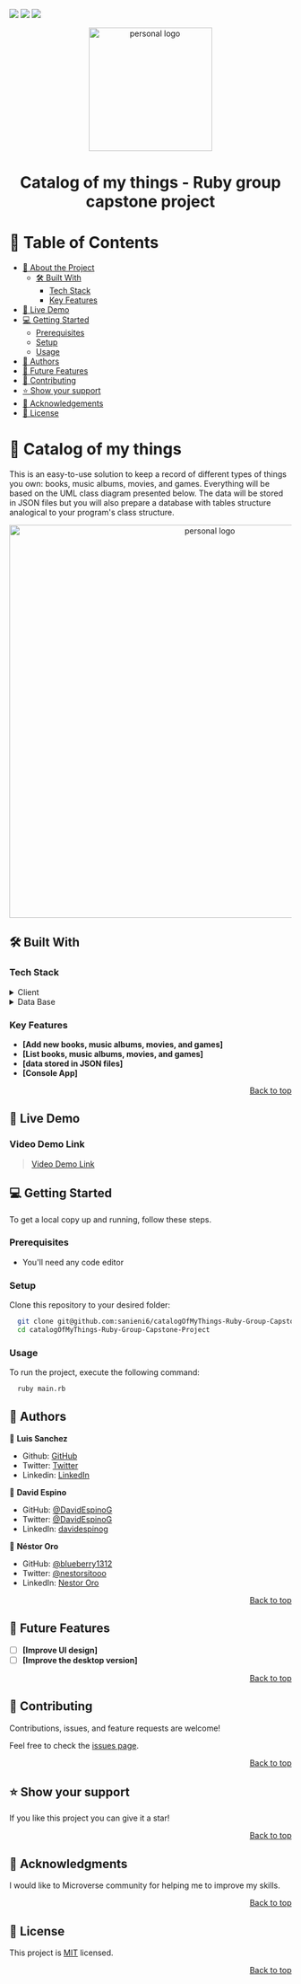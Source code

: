 ![](https://img.shields.io/badge/sanieni6-blue)
![](https://img.shields.io/badge/DavidEspinoG-green)
![](https://img.shields.io/badge/blueberry1312-red)
<a name="readme-top"></a>

<div align="center">
 <a href="https://imgbox.com/ftUpMLFI" target="_blank"><img src="https://cdn.icon-icons.com/icons2/2415/PNG/512/ruby_original_wordmark_logo_icon_146364.png" alt="personal logo"/ width="220"  height="auto"></a>
  <br/>
 </div>

<div align="center">

  <h1><b>Catalog of my things - Ruby group capstone project</b></h1>

</div>

<!-- TABLE OF CONTENTS -->

# 📗 Table of Contents

- [📖 About the Project](#about-project)
  - [🛠 Built With](#built-with)
    - [Tech Stack](#tech-stack)
    - [Key Features](#key-features)
- [🚀 Live Demo](#live-demo)
- [💻 Getting Started](#getting-started)
  - [Prerequisites](#prerequisites)
  - [Setup](#setup)
  - [Usage](#usage)
- [👥 Authors](#authors)
- [🔭 Future Features](#future-features)
- [🤝 Contributing](#contributing)
- [⭐️ Show your support](#support)
- [🙏 Acknowledgements](#acknowledgements)
- [📝 License](#license)

<!-- PROJECT DESCRIPTION -->

# 📖 Catalog of my things <a name="about-project"></a>

This is an easy-to-use solution to keep a record of different types of things you own: books, music albums, movies, and games. Everything will be based on the UML class diagram presented below. The data will be stored in JSON files but you will also prepare a database with tables structure analogical to your program's class structure.

<div align="center">
 <a href="https://imgbox.com/ftUpMLFI" target="_blank"><img src="https://github.com/microverseinc/curriculum-ruby/blob/main/group-capstone/images/catalog_of_my_things.png" alt="personal logo"/ width="700"  height="auto"></a>
  <br/>
 </div>


## 🛠 Built With <a name="built-with"></a>

### Tech Stack <a name="tech-stack"></a>


<details>
  <summary>Client</summary>
  <ul>
    <li>Ruby</li>
  </ul>
</details>
<details>
  <summary>Data Base</summary>
  <ul>
    <li>Postgresql</li>
  </ul>
</details>

<!-- Features -->

### Key Features <a name="key-features"></a>

- **[Add new books, music albums, movies, and games]**
- **[List books, music albums, movies, and games]**
- **[data  stored in JSON files]**
- **[Console App]**

<p align="right"><a href="#readme-top">Back to top</a></p>

## 🚀 Live Demo <a name="live-demo"></a>

### Video Demo Link <a name="live-demo-link"></a>
> [Video Demo Link](https://drive.google.com/file/d/1rmmxpB8tyNlknaCQtpGsmFpPUFTgmKie/view?usp=sharing)

<!-- GETTING STARTED -->

## 💻 Getting Started <a name="getting-started"></a>

To get a local copy up and running, follow these steps.

### Prerequisites

- You'll need any code editor 

### Setup

Clone this repository to your desired folder:

```sh
  git clone git@github.com:sanieni6/catalogOfMyThings-Ruby-Group-Capstone-Project.git
  cd catalogOfMyThings-Ruby-Group-Capstone-Project
```

### Usage

To run the project, execute the following command:

```sh
  ruby main.rb
```

## 👥 Authors <a name="authors"></a>

👤 **Luis Sanchez**

- Github: [GitHub](https://github.com/sanieni6/)
- Twitter: [Twitter](https://twitter.com/its_luis_sz23)
- Linkedin:  [LinkedIn](https://www.linkedin.com/in/luissanchezz3/)

👤 **David Espino**

- GitHub: [@DavidEspinoG](https://github.com/DavidEspinoG)
- Twitter: [@DavidEspinoG](https://twitter.com/DavidEspinoG)
- LinkedIn: [davidespinog](https://linkedin.com/in/davidespinog)

👤 **Néstor Oro**

- GitHub: [@blueberry1312](https://github.com/blueberry1312)
- Twitter: [@nestorsitooo](https://twitter.com/nestorsitooo)
- LinkedIn: [Nestor Oro](https://www.linkedin.com/in/nestor-oro/)

<p align="right"><a href="#readme-top">Back to top</a></p>

## 🔭 Future Features <a name="future-features"></a>

- [ ] **[Improve UI design]**
- [ ] **[Improve the desktop version]**

<p align="right"><a href="#readme-top">Back to top</a></p>

<!-- CONTRIBUTING -->

## 🤝 Contributing <a name="contributing"></a>

Contributions, issues, and feature requests are welcome!

Feel free to check the [issues page](../../issues/).

<p align="right"><a href="#readme-top">Back to top</a></p>

<!-- SUPPORT -->

## ⭐️ Show your support <a name="support"></a>

If you like this project you can give it a star!

<p align="right"><a href="#readme-top">Back to top</a></p>

<!-- ACKNOWLEDGEMENTS -->

## 🙏 Acknowledgments <a name="acknowledgements"></a>

I would like to Microverse community for helping me to improve my skills.

<p align="right"><a href="#readme-top">Back to top</a></p>

<!-- FAQ (optional) -->

## 📝 License <a name="license"></a>

This project is [MIT](./LICENSE) licensed.

<p align="right"><a href="#readme-top">Back to top</a></p>
